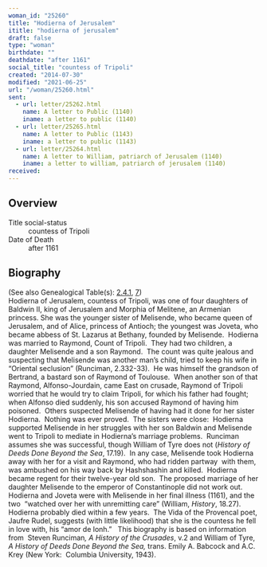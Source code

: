 ```yaml
---
woman_id: "25260"
title: "Hodierna of Jerusalem"
ititle: "hodierna of jerusalem"
draft: false
type: "woman"
birthdate: ""
deathdate: "after 1161"
social_title: "countess of Tripoli"
created: "2014-07-30"
modified: "2021-06-25"
url: "/woman/25260.html"
sent:
  - url: letter/25262.html
    name: A letter to Public (1140)
    iname: a letter to public (1140)
  - url: letter/25265.html
    name: A letter to Public (1143)
    iname: a letter to public (1143)
  - url: letter/25264.html
    name: A letter to William, patriarch of Jerusalem (1140)
    iname: a letter to william, patriarch of jerusalem (1140)
received:
---
```

<h2 class="mt-4">Overview</h2><dt>Title social-status</dt><dd>countess of Tripoli</dd><dt>Date of Death</dt><dd>after 1161</dd><h2 class="mt-4">Biography</h2><p>(See also Genealogical Table(s): <a href="/content/genealogy-henryfrance#n25260">2.4.1</a>, <a href="/content/genealogy-baldwin#n25260">7</a>)<br>Hodierna of Jerusalem, countess of Tripoli, was one of four daughters of Baldwin II, king of Jerusalem and Morphia of Melitene, an Armenian princess. She was the younger sister of Melisende, who became queen of Jerusalem, and of Alice, princess of Antioch; the youngest was Joveta, who became abbess of St. Lazarus at Bethany, founded by Melisende.&nbsp; Hodierna was married to Raymond, Count of Tripoli.&nbsp; They had two children, a daughter Melisende and a son Raymond.&nbsp; The count was quite jealous and suspecting that Melisende was another man’s child, tried to keep his wife in “Oriental seclusion” (Runciman, 2.332-33).&nbsp; He was himself the grandson of Bertrand, a bastard son of Raymond of Toulouse.&nbsp; When another son of that Raymond, Alfonso-Jourdain, came East on crusade, Raymond of Tripoli worried that he would try to claim Tripoli, for which his father had fought; when Alfonso died suddenly, his son accused Raymond of having him poisoned.&nbsp; Others suspected Melisende of having had it done for her sister Hodierna.&nbsp; Nothing was ever proved.&nbsp; The sisters were close:&nbsp; Hodierna supported Melisende in her struggles with her son Baldwin and Melisende went to Tripoli to mediate in Hodierna’s marriage problems.&nbsp; Runciman assumes she was successful, though William of Tyre does not (<i>History of Deeds Done Beyond the Sea</i>, 17.19).&nbsp; In any case, Melisende took Hodierna away with her for a visit and Raymond, who had ridden partway&nbsp; with them, was ambushed on his way back by Hashshashin and killed.&nbsp; Hodierna became regent for their twelve-year old son.&nbsp; The proposed marriage of her daughter Melisende to the emperor of Constantinople did not work out.&nbsp;&nbsp; Hodierna and Joveta were with Melisende in her final illness (1161), and the two&nbsp; “watched over her with unremitting care” (William, <i>History</i>, 18.27).&nbsp; Hodierna probably died within a few years.&nbsp; The Vida of the Provencal poet, Jaufre Rudel, suggests (with little likelihood) that she is the countess he fell in love with, his “amor de lonh.”&nbsp;&nbsp; This biography is based on information from&nbsp; Steven Runciman<i>, A History of the Crusades</i>, v.2 and William of Tyre, <i>A History of Deeds Done Beyond the Sea, </i>trans. Emily A. Babcock and A.C. Krey (New York:&nbsp; Columbia University, 1943).</p><p>&nbsp;</p>